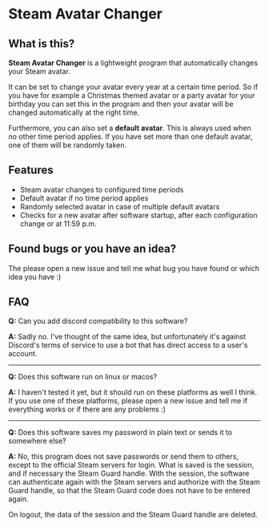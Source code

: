 # Steam Avatar Changer
## What is this?
**Steam Avatar Changer** is a lightweight program that automatically changes your Steam avatar.

It can be set to change your avatar every year at a certain time period.
So if you have for example a Christmas themed avatar or a party avatar for your birthday you can set this in the program and then your avatar will be changed automatically at the right time.

Furthermore, you can also set a **default avatar**. This is always used when no other time period applies.
If you have set more than one default avatar, one of them will be randomly taken.

## Features
- Steam avatar changes to configured time periods
- Default avatar if no time period applies
- Randomly selected avatar in case of multiple default avatars
- Checks for a new avatar after software startup, after each configuration change or at 11:59 p.m.

## Found bugs or you have an idea?
The please open a new issue and tell me what bug you have found or which idea you have :)

## FAQ
**Q:** Can you add discord compatibility to this software?

**A:** Sadly no. I've thought of the same idea, but unfortunately it's against Discord's terms of service to use a bot that has direct access to a user's account.
<hr>

**Q:** Does this software run on linux or macos?

**A:** I haven't tested it yet, but it should run on these platforms as well I think. If you use one of these platforms, please open a new issue and tell me if everything works or if there are any problems :)
<hr>

**Q:** Does this software saves my password in plain text or sends it to somewhere else?

**A:** No, this program does not save passwords or send them to others, except to the official Steam servers for login. What is saved is the session, and if necessary the Steam Guard handle.
With the session, the software can authenticate again with the Steam servers and authorize with the Steam Guard handle, so that the Steam Guard code does not have to be entered again.

On logout, the data of the session and the Steam Guard handle are deleted.
